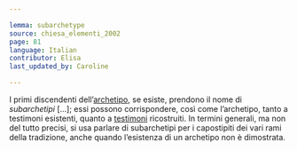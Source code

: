 ```yaml
---

lemma: subarchetype
source: chiesa_elementi_2002
page: 81
language: Italian
contributor: Elisa
last_updated_by: Caroline

---
```


I primi discendenti dell’[archetipo](archetype.html), se esiste, prendono il nome di _subarchetipi_ [...]; essi possono corrispondere, così come l’archetipo, tanto a testimoni esistenti, quanto a [testimoni](witness.html) ricostruiti. In termini generali, ma non del tutto precisi, si usa parlare di subarchetipi per i capostipiti dei vari rami della tradizione, anche quando l’esistenza di un archetipo non è dimostrata.
